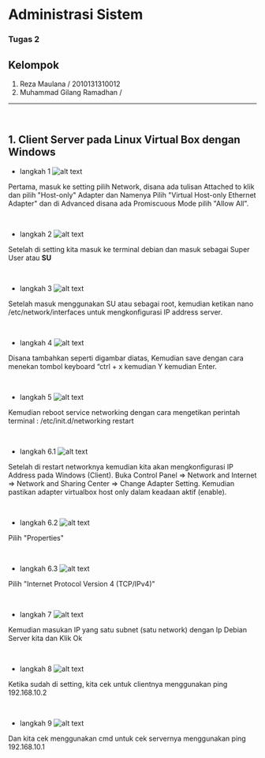 # **Administrasi Sistem**

### Tugas 2

## Kelompok

1. Reza Maulana / 2010131310012
2. Muhammad Gilang Ramadhan / 

---
<br>

## 1. Client Server pada Linux Virtual Box dengan Windows

- langkah 1
![alt text](langkah1.png)

Pertama, masuk ke setting pilih Network, disana ada tulisan Attached to klik dan pilih "Host-only" Adapter dan Namenya Pilih "Virtual Host-only Ethernet Adapter" dan di Advanced disana ada Promiscuous Mode pilih "Allow All".

<br>

- langkah 2
![alt text](langkah2.png)

Setelah di setting kita masuk ke terminal debian dan masuk sebagai Super User atau **SU**

<br>

- langkah 3
![alt text](langkah3.png)

Setelah masuk menggunakan SU atau sebagai root, kemudian ketikan nano /etc/network/interfaces untuk mengkonfigurasi IP address server.

<br>

- langkah 4
![alt text](langkah4.png)

Disana tambahkan seperti digambar diatas, Kemudian save dengan cara menekan tombol keyboard “ctrl + x kemudian Y kemudian Enter.

<br>

- langkah 5
![alt text](langkah5.png)

Kemudian reboot service networking dengan cara mengetikan perintah terminal :
/etc/init.d/networking restart

<br>

- langkah 6.1
![alt text](langkah6.1.png)

Setelah di restart networknya kemudian kita akan mengkonfigurasi IP Address pada Windows (Client).
Buka Control Panel => Network and Internet => Network and Sharing Center => Change Adapter Setting. Kemudian pastikan adapter virtualbox host only dalam keadaan aktif (enable).

<br>

- langkah 6.2
![alt text](langkah6.2.png)

Pilih "Properties"

<br>

- langkah 6.3
![alt text](langkah6.3.png)

Pilih "Internet Protocol Version 4 (TCP/IPv4)"

<br>

- langkah 7
![alt text](langkah7.png)

Kemudian masukan IP yang satu subnet (satu network) dengan Ip Debian Server kita dan Klik Ok

<br>

- langkah 8
![alt text](langkah8.png)

Ketika sudah di setting, kita cek untuk clientnya menggunakan ping 192.168.10.2

<br>

- langkah 9
![alt text](langkah9.png)

Dan kita cek menggunakan cmd untuk cek servernya menggunakan ping 192.168.10.1